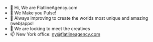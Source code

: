 - 👋 Hi, We are FlatlineAgency.com
- 👀 We Make you Pulse! 
- 🌱 Always improving to create the worlds most unique and amazing (web)apps!
- 💞️ We are looking to meet the creatives
- 📫 New York office: ny@flatlineagency.com

